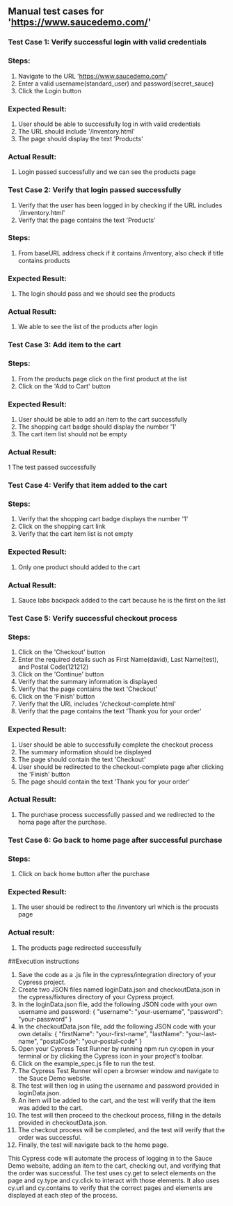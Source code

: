 ## Manual test cases for 'https://www.saucedemo.com/'

### Test Case 1: Verify successful login with valid credentials

### Steps:

1) Navigate to the URL 'https://www.saucedemo.com/'
2) Enter a valid username(standard_user) and password(secret_sauce)
3) Click the Login button

### Expected Result:

1) User should be able to successfully log in with valid credentials
2) The URL should include '/inventory.html'
3) The page should display the text 'Products'

### Actual Result:

1) Login passed successfully and we can see the products page

### Test Case 2: Verify that login passed successfully
1) Verify that the user has been logged in by checking if the URL includes '/inventory.html'
2) Verify that the page contains the text 'Products'

### Steps:
1) From baseURL address check if it contains /inventory, also check if title contains products

### Expected Result:

1) The login should pass and we should see the products

### Actual Result:

1) We able to see the list of the products after login

### Test Case 3: Add item to the cart

### Steps:

1) From the products page click on the first product at the list
2) Click on the 'Add to Cart' button

### Expected Result:

1) User should be able to add an item to the cart successfully
2) The shopping cart badge should display the number '1'
3) The cart item list should not be empty

### Actual Result:

1 The test passed successfully

### Test Case 4: Verify that item added to the cart

### Steps:

1) Verify that the shopping cart badge displays the number '1'
2) Click on the shopping cart link
3) Verify that the cart item list is not empty

### Expected Result:

1) Only one product should added to the cart

### Actual Result:

1) Sauce labs backpack added to the cart because he is the first on the list

### Test Case 5: Verify successful checkout process

### Steps:

1) Click on the 'Checkout' button
2) Enter the required details such as First Name(david), Last Name(test), and Postal Code(121212)
3) Click on the 'Continue' button
4) Verify that the summary information is displayed
5) Verify that the page contains the text 'Checkout'
6) Click on the 'Finish' button
7) Verify that the URL includes '/checkout-complete.html'
8) Verify that the page contains the text 'Thank you for your order'

### Expected Result:

1) User should be able to successfully complete the checkout process
2) The summary information should be displayed
3) The page should contain the text 'Checkout'
4) User should be redirected to the checkout-complete page after clicking the 'Finish' button
5) The page should contain the text 'Thank you for your order'

### Actual Result:

1) The purchase process successfully passed and we redirected to the homa page after the purchase.

### Test Case 6: Go back to home page after successful purchase

### Steps:

1) Click on back home button after the purchase

### Expected Result:
1) The user should be redirect to the /inventory url which is the procusts page

### Actual result:
1) The products page redirected successfully

##Execution instructions

1) Save the code as a .js file in the cypress/integration directory of your Cypress project.
2) Create two JSON files named loginData.json and checkoutData.json in the cypress/fixtures directory of your Cypress project.
3) In the loginData.json file, add the following JSON code with your own username and password:
{
    "username": "your-username",
    "password": "your-password"
}
4) In the checkoutData.json file, add the following JSON code with your own details:
{
    "firstName": "your-first-name",
    "lastName": "your-last-name",
    "postalCode": "your-postal-code"
}
5) Open your Cypress Test Runner by running npm run cy:open in your terminal or by clicking the Cypress icon in your project's toolbar.
6) Click on the example_spec.js file to run the test.
7) The Cypress Test Runner will open a browser window and navigate to the Sauce Demo website.
8) The test will then log in using the username and password provided in loginData.json.
9) An item will be added to the cart, and the test will verify that the item was added to the cart.
10) The test will then proceed to the checkout process, filling in the details provided in checkoutData.json.
11) The checkout process will be completed, and the test will verify that the order was successful.
12) Finally, the test will navigate back to the home page.

This Cypress code will automate the process of logging in to the Sauce Demo website, adding an item to the cart, checking out, and verifying that the order was successful. The test uses cy.get to select elements on the page and cy.type and cy.click to interact with those elements. It also uses cy.url and cy.contains to verify that the correct pages and elements are displayed at each step of the process.
